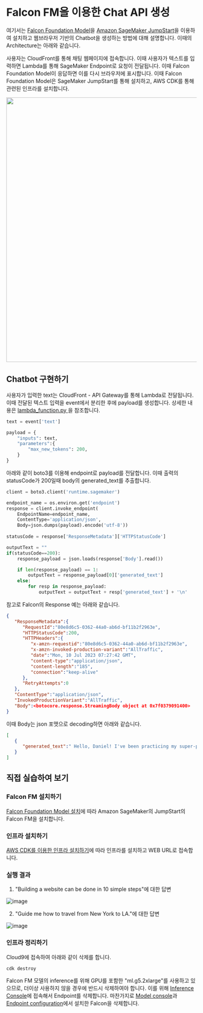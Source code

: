 # Falcon FM을 이용한 Chat API 생성

여기서는 [Falcon Foundation Model](https://aws.amazon.com/ko/blogs/machine-learning/technology-innovation-institute-trains-the-state-of-the-art-falcon-llm-40b-foundation-model-on-amazon-sagemaker/)을 [Amazon SageMaker JumpStart](https://aws.amazon.com/ko/sagemaker/jumpstart/?sagemaker-data-wrangler-whats-new.sort-by=item.additionalFields.postDateTime&sagemaker-data-wrangler-whats-new.sort-order=desc)을 이용하여 설치하고 웹브라우저 기반의 Chatbot을 생성하는 방법에 대해 설명합니다. 이때의 Architecture는 아래와 같습니다.

사용자는 CloudFront를 통해 채팅 웹페이지에 접속합니다. 이때 사용자가 텍스트를 입력하면 Lambda를 통해 SageMaker Endpoint로 요청이 전달됩니다. 이때 Falcon Foundation Model이 응답하면 이를 다시 브라우저에 표시합니다. 이때 Falcon Foundation Model은 SageMaker JumpStart를 통해 설치하고, AWS CDK를 통해 관련된 인프라를 설치합니다. 

<img src="https://github.com/kyopark2014/chatbot-based-on-Falcon-FM/assets/52392004/13c45617-9b47-4d8d-a68d-a344e0cb8bc3" width="700">


## Chatbot 구현하기

사용자가 입력한 text는 CloudFront - API Gateway를 통해 Lambda로 전달됩니다. 이때 전달된 텍스트 입력을 event에서 분리한 후에 payload를 생성합니다. 상세한 내용은 [lambda_function.py
](./lambda-chat/lambda_function.py)을 참조합니다.

```python
text = event['text']

payload = {
    "inputs": text,
    "parameters":{
        "max_new_tokens": 200,
    }
}
```

아래와 같이 boto3를 이용해 endpoint로 payload를 전달합니다. 이때 출력의 statusCode가 200일때 body의 generated_text를 추출합니다.

```python
client = boto3.client('runtime.sagemaker')

endpoint_name = os.environ.get('endpoint')
response = client.invoke_endpoint(
    EndpointName=endpoint_name, 
    ContentType='application/json', 
    Body=json.dumps(payload).encode('utf-8'))                
        
statusCode = response['ResponseMetadata']['HTTPStatusCode']        

outputText = ""        
if(statusCode==200):
    response_payload = json.loads(response['Body'].read())

    if len(response_payload) == 1:
        outputText = response_payload[0]['generated_text']
    else:
        for resp in response_payload:
            outputText = outputText + resp['generated_text'] + '\n'
```

참고로 Falcon의 Response 예는 아래와 같습니다.

```json
{
   "ResponseMetadata":{
      "RequestId":"80e8d6c5-0362-44a0-ab6d-bf11b2f2963e",
      "HTTPStatusCode":200,
      "HTTPHeaders":{
         "x-amzn-requestid":"80e8d6c5-0362-44a0-ab6d-bf11b2f2963e",
         "x-amzn-invoked-production-variant":"AllTraffic",
         "date":"Mon, 10 Jul 2023 07:27:42 GMT",
         "content-type":"application/json",
         "content-length":"185",
         "connection":"keep-alive"
      },
      "RetryAttempts":0
   },
   "ContentType":"application/json",
   "InvokedProductionVariant":"AllTraffic",
   "Body":<botocore.response.StreamingBody object at 0x7f0379091400>
}
```

이때 Body는 json 포맷으로 decoding하면 아래와 같습니다.

```json
[
   {
      "generated_text":" Hello, Daniel! I've been practicing my super-power, which is to be a super-duper-super-hero of super-duper-super-duperness, that can do super-duper-heroey things"
   }
]
```



## 직접 실습하여 보기

### Falcon FM 설치하기

[Falcon Foundation Model 설치](./deploy-falcon-fm.md)에 따라 Amazon SageMaker의 JumpStart의 Falcon FM을 설치합니다.

### 인프라 설치하기

[AWS CDK를 이용한 인프라 설치하기](./cdk-deployment.md)에 따라 인프라를 설치하고 WEB URL로 접속합니다.



### 실행 결과

1) "Building a website can be done in 10 simple steps"에 대한 답변

![image](https://github.com/kyopark2014/chatbot-based-on-Falcon-FM/assets/52392004/deca3b03-9652-420d-ab67-34a5d8046ed9)


2) "Guide me how to travel from New York to LA."에 대한 답변

![image](https://github.com/kyopark2014/chatbot-based-on-Falcon-FM/assets/52392004/433d895f-5153-4745-9f68-90e02cb32f15)


### 인프라 정리하기

Cloud9에 접속하여 아래와 같이 삭제를 합니다.

```java
cdk destroy
```

Falcon FM 모델의 inference를 위해 GPU를 포함한 "ml.g5.2xlarge"를 사용하고 있으므로, 더이상 사용하지 않을 경우에 반드시 삭제하여야 합니다. 이를 위해 [Inference Console](https://ap-northeast-2.console.aws.amazon.com/sagemaker/home?region=ap-northeast-2#/endpoints)에 접속해서 Endpoint를 삭제합니다. 마찬가지로 [Model console](https://ap-northeast-2.console.aws.amazon.com/sagemaker/home?region=ap-northeast-2#/models)과 [Endpoint configuration](https://ap-northeast-2.console.aws.amazon.com/sagemaker/home?region=ap-northeast-2#/endpointConfig)에서 설치한 Falcon을 삭제합니다. 

